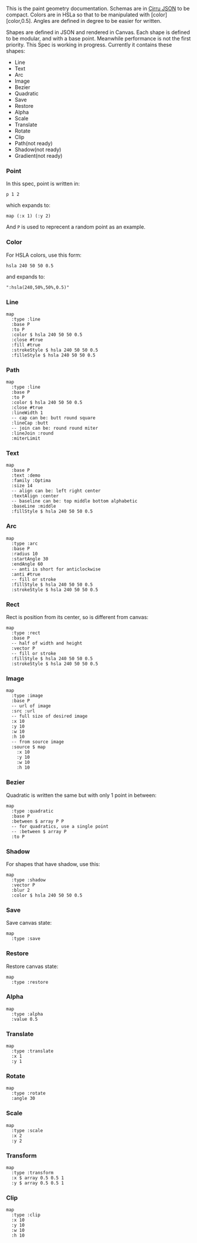 
This is the paint geometry documentation.
Schemas are in [Cirru JSON][json] to be compact.
Colors are in HSLa so that to be manipulated with [color][color,0.5].
Angles are defined in degree to be easier for written.

[color]: https://www.npmjs.com/package/color
[json]: https://www.npmjs.com/package/cirru-json

Shapes are defined in JSON and rendered in Canvas.
Each shape is defined to be modular, and with a base point.
Meanwhile performance is not the first priority.
This Spec is working in progress. Currently it contains these shapes:

* Line
* Text
* Arc
* Image
* Bezier
* Quadratic
* Save
* Restore
* Alpha
* Scale
* Translate
* Rotate
* Clip
* Path(not ready)
* Shadow(not ready)
* Gradient(not ready)

### Point

In this spec, point is written in:

```cirru
p 1 2
```

which expands to:

```cirru
map (:x 1) (:y 2)
```

And `P` is used to reprecent a random point as an example.

### Color

For HSLA colors, use this form:

```cirru
hsla 240 50 50 0.5
```

and expands to:

```cirru
":hsla(240,50%,50%,0.5)"
```

### Line

```cirru
map
  :type :line
  :base P
  :to P
  :color $ hsla 240 50 50 0.5
  :close #true
  :fill #true
  :strokeStyle $ hsla 240 50 50 0.5
  :filleStyle $ hsla 240 50 50 0.5
```

### Path

```cirru
map
  :type :line
  :base P
  :to P
  :color $ hsla 240 50 50 0.5
  :close #true
  :lineWidth 1
  -- cap can be: butt round square
  :lineCap :butt
  -- join can be: round round miter
  :lineJoin :round
  :miterLimit
```

### Text

```cirru
map
  :base P
  :text :demo
  :family :Optima
  :size 14
  -- align can be: left right center
  :textAlign :center
  -- baseline can be: top middle bottom alphabetic
  :baseLine :middle
  :fillStyle $ hsla 240 50 50 0.5
```

### Arc

```cirru
map
  :type :arc
  :base P
  :radius 10
  :startAngle 30
  :endAngle 60
  -- anti is short for anticlockwise
  :anti #true
  -- fill or stroke
  :fillStyle $ hsla 240 50 50 0.5
  :strokeStyle $ hsla 240 50 50 0.5
```

### Rect

Rect is position from its center, so is different from canvas:

```cirru
map
  :type :rect
  :base P
  -- half of width and height
  :vector P
  -- fill or stroke
  :fillStyle $ hsla 240 50 50 0.5
  :strokeStyle $ hsla 240 50 50 0.5
```

### Image

```cirru
map
  :type :image
  :base P
  -- url of image
  :src :url
  -- full size of desired image
  :x 10
  :y 10
  :w 10
  :h 10
  -- from source image
  :source $ map
    :x 10
    :y 10
    :w 10
    :h 10
```

### Bezier

Quadratic is written the same but with only 1 point in between:

```cirru
map
  :type :quadratic
  :base P
  :between $ array P P
  -- for quadratics, use a single point
  -- :between $ array P
  :to P
```

### Shadow

For shapes that have shadow, use this:

```cirru
map
  :type :shadow
  :vector P
  :blur 2
  :color $ hsla 240 50 50 0.5
```

### Save

Save canvas state:

```cirru
map
  :type :save
```

### Restore

Restore canvas state:

```cirru
map
  :type :restore
```

### Alpha

```cirru
map
  :type :alpha
  :value 0.5
```

### Translate

```cirru
map
  :type :translate
  :x 1
  :y 1
```

### Rotate

```cirru
map
  :type :rotate
  :angle 30
```

### Scale

```cirru
map
  :type :scale
  :x 2
  :y 2
```

### Transform

```cirru
map
  :type :transform
  :x $ array 0.5 0.5 1
  :y $ array 0.5 0.5 1
```

### Clip

```cirru
map
  :type :clip
  :x 10
  :y 10
  :w 10
  :h 10
```
